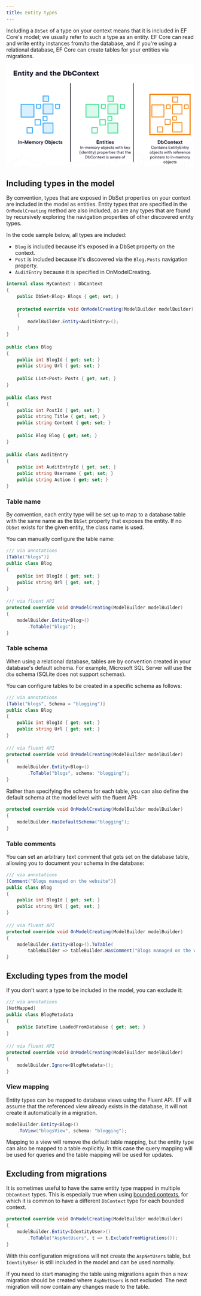 ```yaml
---
title: Entity types
---
```


Including a `DbSet` of a type on your context means that it is included in EF Core's model; we usually refer to such a type as an entity. EF Core can read and write entity instances from/to the database, and if you're using a relational database, EF Core can create tables for your entities via migrations.

![entity-tracking](/img/docs/csharp/efcore/entities.png)

## Including types in the model

By convention, types that are exposed in DbSet properties on your context are included in the model as entities. Entity types that are specified in the `OnModelCreating` method are also included, as are any types that are found by recursively exploring the navigation properties of other discovered entity types.

In the code sample below, all types are included:

- `Blog` is included because it's exposed in a DbSet property on the context.
- `Post` is included because it's discovered via the `Blog.Posts` navigation property.
- `AuditEntry` because it is specified in OnModelCreating.

```csharp
internal class MyContext : DbContext
{
    public DbSet<Blog> Blogs { get; set; }

    protected override void OnModelCreating(ModelBuilder modelBuilder)
    {
        modelBuilder.Entity<AuditEntry>();
    }
}

public class Blog
{
    public int BlogId { get; set; }
    public string Url { get; set; }

    public List<Post> Posts { get; set; }
}

public class Post
{
    public int PostId { get; set; }
    public string Title { get; set; }
    public string Content { get; set; }

    public Blog Blog { get; set; }
}

public class AuditEntry
{
    public int AuditEntryId { get; set; }
    public string Username { get; set; }
    public string Action { get; set; }
}
```

### Table name

By convention, each entity type will be set up to map to a database table with the same name as the `DbSet` property that exposes the entity. If no `DbSet` exists for the given entity, the class name is used.

You can manually configure the table name:

```csharp {2,12-13}
/// via annotations
[Table("blogs")]
public class Blog
{
    public int BlogId { get; set; }
    public string Url { get; set; }
}

/// via fluent API
protected override void OnModelCreating(ModelBuilder modelBuilder)
{
    modelBuilder.Entity<Blog>()
        .ToTable("blogs");
}
```

### Table schema

When using a relational database, tables are by convention created in your database's default schema. For example, Microsoft SQL Server will use the `dbo` schema (SQLite does not support schemas).

You can configure tables to be created in a specific schema as follows:

```csharp {2,12-13}
/// via annotations
[Table("blogs", Schema = "blogging")]
public class Blog
{
    public int BlogId { get; set; }
    public string Url { get; set; }
}

/// via fluent API
protected override void OnModelCreating(ModelBuilder modelBuilder)
{
    modelBuilder.Entity<Blog>()
        .ToTable("blogs", schema: "blogging");
}
```

Rather than specifying the schema for each table, you can also define the default schema at the model level with the fluent API:

```csharp {3}
protected override void OnModelCreating(ModelBuilder modelBuilder)
{
    modelBuilder.HasDefaultSchema("blogging");
}
```

### Table comments

You can set an arbitrary text comment that gets set on the database table, allowing you to document your schema in the database:

```csharp {2,12-13}
/// via annotations
[Comment("Blogs managed on the website")]
public class Blog
{
    public int BlogId { get; set; }
    public string Url { get; set; }
}

/// via fluent API
protected override void OnModelCreating(ModelBuilder modelBuilder)
{
    modelBuilder.Entity<Blog>().ToTable(
        tableBuilder => tableBuilder.HasComment("Blogs managed on the website"));
}
```

## Excluding types from the model

If you don't want a type to be included in the model, you can exclude it:

```csharp
/// via annotations
[NotMapped]
public class BlogMetadata
{
    public DateTime LoadedFromDatabase { get; set; }
}

/// via fluent API
protected override void OnModelCreating(ModelBuilder modelBuilder)
{
    modelBuilder.Ignore<BlogMetadata>();
}
```

### View mapping

Entity types can be mapped to database views using the Fluent API. EF will assume that the referenced view already exists in the database, it will not create it automatically in a migration.

```csharp
modelBuilder.Entity<Blog>()
    .ToView("blogsView", schema: "blogging");
```

Mapping to a view will remove the default table mapping, but the entity type can also be mapped to a table explicitly. In this case the query mapping will be used for queries and the table mapping will be used for updates.

## Excluding from migrations

It is sometimes useful to have the same entity type mapped in multiple `DbContext` types. This is especially true when using [bounded contexts](https://www.martinfowler.com/bliki/BoundedContext.html), for which it is common to have a different `DbContext` type for each bounded context.

```csharp
protected override void OnModelCreating(ModelBuilder modelBuilder)
{
    modelBuilder.Entity<IdentityUser>()
        .ToTable("AspNetUsers", t => t.ExcludeFromMigrations());
}
```

With this configuration migrations will not create the `AspNetUsers` table, but `IdentityUser` is still included in the model and can be used normally.

If you need to start managing the table using migrations again then a new migration should be created where `AspNetUsers` is not excluded. The next migration will now contain any changes made to the table.
